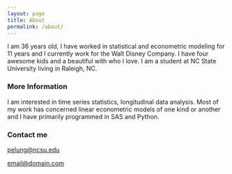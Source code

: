 ```yaml
---
layout: page
title: About
permalink: /about/
---
```


I am 36 years old, I have worked in statistical and econometric modeling for 11 years and I currently work for the Walt Disney Company. I have four awesome kids and a beautiful with who I love. I am a student at NC State University living in Raleigh, NC.

### More Information

I am interested in time series statistics, longitudinal data analysis. Most of my work has concerned linear econometric models of one kind or another and I have primarily programmed in SAS and Python.

### Contact me

pelung@ncsu.edu

[email@domain.com](mailto:email@domain.com)
